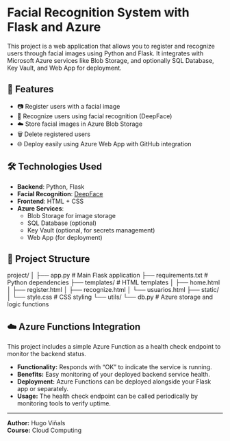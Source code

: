 # Facial Recognition System with Flask and Azure

This project is a web application that allows you to register and recognize users through facial images using Python and Flask. It integrates with Microsoft Azure services like Blob Storage, and optionally SQL Database, Key Vault, and Web App for deployment.

## 🚀 Features

- 📷 Register users with a facial image
- 🧠 Recognize users using facial recognition (DeepFace)
- ☁️ Store facial images in Azure Blob Storage
- 🗑️ Delete registered users
- 🌐 Deploy easily using Azure Web App with GitHub integration

## 🛠️ Technologies Used

- **Backend**: Python, Flask
- **Facial Recognition**: [DeepFace](https://github.com/serengil/deepface)
- **Frontend**: HTML + CSS
- **Azure Services**:
  - Blob Storage for image storage
  - SQL Database (optional)
  - Key Vault (optional, for secrets management)
  - Web App (for deployment)

## 📁 Project Structure

project/
│
├── app.py # Main Flask application
├── requirements.txt # Python dependencies
├── templates/ # HTML templates
│ ├── home.html
│ ├── register.html
│ ├── recognize.html
│ └── usuarios.html
├── static/
│ └── style.css # CSS styling
└── utils/
└── db.py # Azure storage and logic functions


## ☁️ Azure Functions Integration

This project includes a simple Azure Function as a health check endpoint to monitor the backend status.

- **Functionality:** Responds with “OK” to indicate the service is running.
- **Benefits:** Easy monitoring of your deployed backend service health.
- **Deployment:** Azure Functions can be deployed alongside your Flask app or separately.
- **Usage:** The health check endpoint can be called periodically by monitoring tools to verify uptime.

---

**Author:** Hugo Viñals  
**Course:** Cloud Computing
